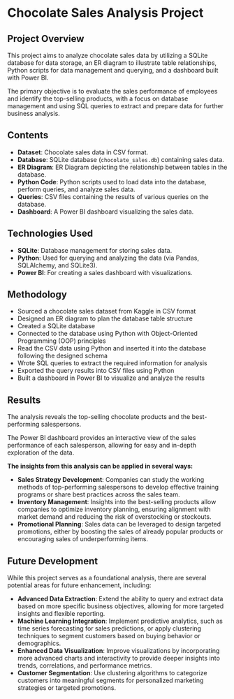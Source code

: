 # Chocolate Sales Analysis Project

## Project Overview

This project aims to analyze chocolate sales data by utilizing a SQLite database for data storage, an ER diagram to illustrate table relationships, Python scripts for data management and querying, and a dashboard built with Power BI.

The primary objective is to evaluate the sales performance of employees and identify the top-selling products, with a focus on database management and using SQL queries to extract and prepare data for further business analysis.

## Contents

- **Dataset**: Chocolate sales data in CSV format.
- **Database**: SQLite database (`chocolate_sales.db`) containing sales data.
- **ER Diagram**: ER Diagram depicting the relationship between tables in the database.
- **Python Code**: Python scripts used to load data into the database, perform queries, and analyze sales data.
- **Queries**: CSV files containing the results of various queries on the database.
- **Dashboard**: A Power BI dashboard visualizing the sales data.

## Technologies Used

- **SQLite**: Database management for storing sales data.
- **Python**: Used for querying and analyzing the data (via Pandas, SQLAlchemy, and SQLite3).
- **Power BI**: For creating a sales dashboard with visualizations.

## Methodology

- Sourced a chocolate sales dataset from Kaggle in CSV format
- Designed an ER diagram to plan the database table structure
- Created a SQLite database
- Connected to the database using Python with Object-Oriented Programming (OOP) principles
- Read the CSV data using Python and inserted it into the database following the designed schema
- Wrote SQL queries to extract the required information for analysis
- Exported the query results into CSV files using Python
- Built a dashboard in Power BI to visualize and analyze the results

## Results

The analysis reveals the top-selling chocolate products and the best-performing salespersons.

The Power BI dashboard provides an interactive view of the sales performance of each salesperson, allowing for easy and in-depth exploration of the data.

**The insights from this analysis can be applied in several ways:**

- **Sales Strategy Development**: Companies can study the working methods of top-performing salespersons to develop effective training programs or share best practices across the sales team.
- **Inventory Management**: Insights into the best-selling products allow companies to optimize inventory planning, ensuring alignment with market demand and reducing the risk of overstocking or stockouts.
- **Promotional Planning**: Sales data can be leveraged to design targeted promotions, either by boosting the sales of already popular products or encouraging sales of underperforming items.

## Future Development

While this project serves as a foundational analysis, there are several potential areas for future enhancement, including:

- **Advanced Data Extraction**: Extend the ability to query and extract data based on more specific business objectives, allowing for more targeted insights and flexible reporting.
- **Machine Learning Integration**: Implement predictive analytics, such as time series forecasting for sales predictions, or apply clustering techniques to segment customers based on buying behavior or demographics.
- **Enhanced Data Visualization**: Improve visualizations by incorporating more advanced charts and interactivity to provide deeper insights into trends, correlations, and performance metrics.
- **Customer Segmentation**: Use clustering algorithms to categorize customers into meaningful segments for personalized marketing strategies or targeted promotions.
